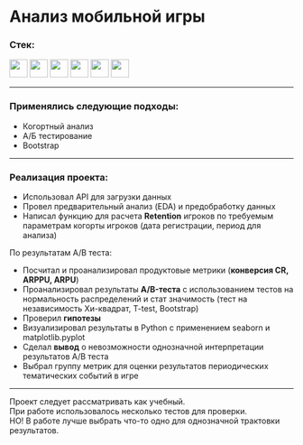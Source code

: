<h1>Анализ мобильной игры</h1>

<h3 class="heading-element" dir="auto">Стек:</h3>
<div id="badges">
  <img src="https://img.shields.io/badge/python-white?style=for-the-badge&logo=python" height="32"/>
  <img src="https://img.shields.io/badge/pandas-white?logo=pandas&logoColor=blue&style=for-the-badge" height="32"/>
  <img src="https://img.shields.io/badge/numpy-white?logo=numpy&logoColor=blue&style=for-the-badge" height="32"/>
<img src="https://img.shields.io/badge/plotly-white?logo=plotly&logoColor=blue&style=for-the-badge" height="32"/>
<img src="https://img.shields.io/badge/scipy-white?style=for-the-badge&logo=scipy" height="32"/>
<img src="https://img.shields.io/badge/bootstrap-white?style=for-the-badge&logo=bootstrap" height="32"/>


</div>
<hr>

<h3>Применялись следующие подходы:</h3>
<ul><li>Когортный анализ</li>
<li>А/Б тестирование</li>
<li>Bootstrap</li>
</ul>

<hr>
<h3>Реализация проекта:</h3>
<ul>
<li>Использовал API для загрузки данных</li>
<li>Провел предварительный анализ (EDA) и предобработку данных</li>
<li>Написал функцию для расчета <strong>Retention</strong> игроков по требуемым параметрам когорты игроков (дата регистрации, период для анализа) </li>
</ul>
  По результатам A/B теста:
  <ul>
<li>Посчитал и проанализировал продуктовые метрики (<strong>конверсия CR, ARPPU, ARPU</strong>)</li>
<li>Проанализировал результаты <strong>А/B-теста</strong> с использованием тестов на нормальность распределений и стат значимость (тест на независимость Хи-квадрат, T-test, Bootstrap)</li>
<li>Проверил <strong>гипотезы</strong></li>
<li>Визуализировал результаты в Python с применением seaborn и matplotlib.pyplot</li>
<li>Сделал <strong>вывод</strong> о невозможности однозначной интерпретации результатов A/B теста</li>
<li>Выбрал группу метрик для оценки результатов периодических тематических событий в игре </li>

 </ul>
<hr>
Проект следует рассматривать как учебный. <br>
При работе использовалось несколько тестов для проверки.<br>
НО! В работе лучше выбрать что-то одно для однозначной трактовки результатов.<br>
